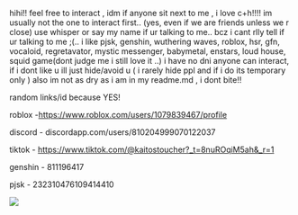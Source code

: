 hihi!! feel free to interact , idm if anyone sit next to me , i love c+h!!!! im usually not the one to interact first.. (yes, even if we are friends unless we r close) use whisper or say my name if ur talking to me.. bcz i cant rlly tell if ur talking to me ;(.. i like pjsk, genshin, wuthering waves, roblox, hsr, gfn, vocaloid, regretavator, mystic messenger, babymetal, enstars, loud house, squid game(dont judge me i still love it ..)  i have no dni anyone can interact, if i dont like u ill just hide/avoid u ( i rarely hide ppl and if i do its temporary only ) also im not as dry as i am in my readme.md , i dont bite!! 

random links/id because YES! 

roblox -https://www.roblox.com/users/1079839467/profile 


discord -
discordapp.com/users/810204999070122037


tiktok -
https://www.tiktok.com/@kaitostoucher?_t=8nuROqiM5ah&_r=1


genshin - 
811196417


pjsk -
232310476109414410


  ![](https://komarev.com/ghpvc/?username=KAITO-V1)
